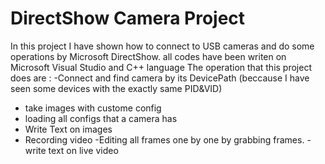 # DirectShow Camera Project
 In this project I have shown how to connect to USB cameras and do some operations by Microsoft DirectShow.
 all codes have been writen on Microsoft Visual Studio and C++ language 
 The operation that this project does are :
  -Connect and find camera by its DevicePath (beccause I have seen some devices with the exactly same PID&VID)
  - take images with custome config
   - loading all configs that a camera has
  - Write Text on images
  - Recording video
   -Editing all frames one by one by grabbing frames.
    -write text on live video 
